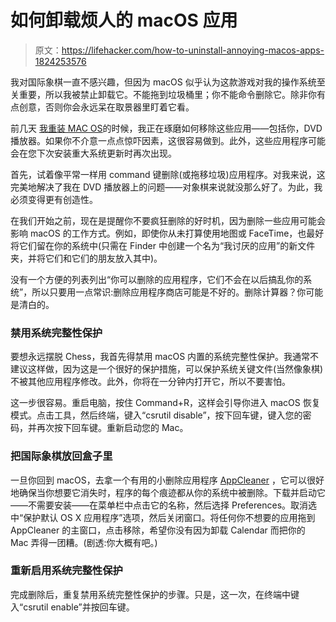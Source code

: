 # 如何卸载烦人的 macOS 应用

> 原文：<https://lifehacker.com/how-to-uninstall-annoying-macos-apps-1824253576>

我对国际象棋一直不感兴趣，但因为 macOS 似乎认为这款游戏对我的操作系统至关重要，所以我被禁止卸载它。不能拖到垃圾桶里；你不能命令删除它。除非你有点创意，否则你会永远呆在取景器里盯着它看。



前几天 [我重装 MAC OS](https://lifehacker.com/how-to-separate-your-work-and-personal-life-on-your-dev-1824208389)的时候，我正在琢磨如何移除这些应用——包括你，DVD 播放器。如果你不介意一点点惊吓因素，这很容易做到。此外，这些应用程序可能会在您下次安装重大系统更新时再次出现。

首先，试着像平常一样用 command 键删除(或拖移垃圾)应用程序。对我来说，这完美地解决了我在 DVD 播放器上的问题——对象棋来说就没那么好了。为此，我必须变得更有创造性。

在我们开始之前，现在是提醒你不要疯狂删除的好时机，因为删除一些应用可能会影响 macOS 的工作方式。例如，即使你从未打算使用地图或 FaceTime，也最好将它们留在你的系统中(只需在 Finder 中创建一个名为“我讨厌的应用”的新文件夹，并将它们和它们的朋友放入其中)。

没有一个方便的列表列出“你可以删除的应用程序，它们不会在以后搞乱你的系统”，所以只要用一点常识:删除应用程序商店可能是不好的。删除计算器？你可能是清白的。

### 禁用系统完整性保护

要想永远摆脱 Chess，我首先得禁用 macOS 内置的系统完整性保护。我通常不建议这样做，因为这是一个很好的保护措施，可以保护系统关键文件(当然像象棋)不被其他应用程序修改。此外，你将在一分钟内打开它，所以不要害怕。

这一步很容易。重启电脑，按住 Command+R，这样会引导你进入 macOS 恢复模式。点击工具，然后终端，键入“csrutil disable”，按下回车键，键入您的密码，并再次按下回车键。重新启动您的 Mac。

### 把国际象棋放回盒子里

一旦你回到 macOS，去拿一个有用的小删除应用程序 [AppCleaner](https://freemacsoft.net/appcleaner/) ，它可以很好地确保当你想要它消失时，程序的每个痕迹都从你的系统中被删除。下载并启动它——不需要安装——在菜单栏中点击它的名称，然后选择 Preferences。取消选中“保护默认 OS X 应用程序”选项，然后关闭窗口。将任何你不想要的应用拖到 AppCleaner 的主窗口，点击移除，希望你没有因为卸载 Calendar 而把你的 Mac 弄得一团糟。(剧透:你大概有吧。)

### 重新启用系统完整性保护

完成删除后，重复禁用系统完整性保护的步骤。只是，这一次，在终端中键入“csrutil enable”并按回车键。